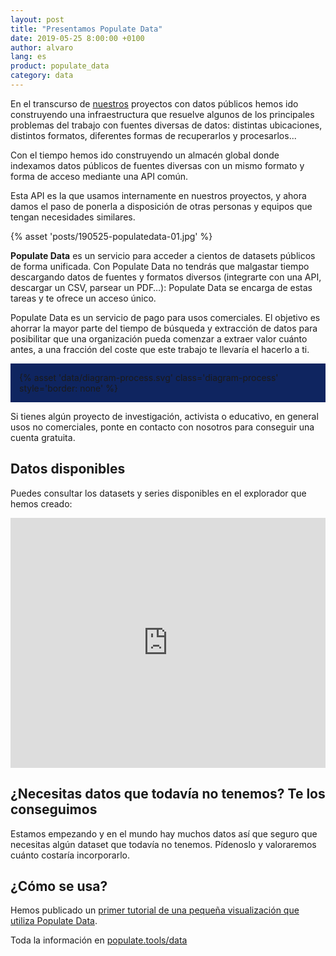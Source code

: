 ```yaml
---
layout: post
title: "Presentamos Populate Data"
date: 2019-05-25 8:00:00 +0100
author: alvaro
lang: es
product: populate_data
category: data
---
```


En el transcurso de [nuestros](/#work) proyectos con datos públicos hemos ido construyendo una infraestructura que resuelve algunos de los principales problemas del trabajo con fuentes diversas de datos: distintas ubicaciones, distintos formatos, diferentes formas de recuperarlos y procesarlos...

Con el tiempo hemos ido construyendo un almacén global donde indexamos datos públicos de fuentes diversas con un mismo formato y forma de acceso mediante una API común.

Esta API es la que usamos internamente en nuestros proyectos, y ahora damos el paso de ponerla a disposición de otras personas y equipos que tengan necesidades similares.

{% asset 'posts/190525-populatedata-01.jpg' %}

**Populate Data** es un servicio para acceder a cientos de datasets públicos de forma unificada. Con Populate Data no tendrás que malgastar tiempo descargando datos de fuentes y formatos diversos (integrarte con una API, descargar un CSV, parsear un PDF…): Populate Data se encarga de estas tareas y te ofrece un acceso único.

Populate Data es un servicio de pago para usos comerciales. El objetivo es ahorrar la mayor parte del tiempo de búsqueda y extracción de datos para posibilitar que una organización pueda comenzar a extraer valor cuánto antes, a una fracción del coste que este trabajo te llevaría el hacerlo a ti.

<div style="background: #0F2560; padding: 1em">
  {% asset 'data/diagram-process.svg' class='diagram-process' style='border: none' %}
</div>

Si tienes algún proyecto de investigación, activista o educativo, en general usos no comerciales, ponte en contacto con nosotros para conseguir una cuenta gratuita.


## Datos disponibles

Puedes consultar los datasets y series disponibles en el explorador que hemos creado:

<iframe src="https://data.populate.tools/api_explorer" scrolling="auto" style="border: 0; padding: 0; margin: 0;  width: 100%; height: 400px;"></iframe>


## ¿Necesitas datos que todavía no tenemos? Te los conseguimos

Estamos empezando y en el mundo hay muchos datos así que seguro que necesitas algún dataset que todavía no tenemos. Pídenoslo y valoraremos cuánto costaría incorporarlo.


## ¿Cómo se usa?

Hemos publicado un [primer tutorial de una pequeña visualización que utiliza Populate Data](/blog/populate-data-piramide-poblacion).

<div class="separator"></div>

Toda la información en [populate.tools/data](/data)
